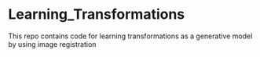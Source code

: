 # Learning_Transformations
This repo contains code for learning transformations as a generative model by using image registration
